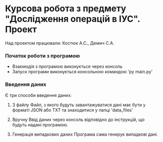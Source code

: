 # Курсова робота з предмету "Дослідження операцій в ІУС". Проект
Над проектом працювали: Костюк А.С., Демич С.А.

### Початок роботи з програмою
- Взаємодія з програмою виконується через консоль
- Запуск програми виконується консольною командою 'py main.py'

### Введення даних
Є три способи введення даних:

1. З файлу
Файл, з якого будуть завантажуватися дані має бути у форматі JSON або TXT та знаходитися у папці 'data_files'

2. Вручну
Ввід даних через консоль відповідно до інструкцій, що будуть надані програмою.

3. Генерація випадкових даних
Програма сама генерує випадкові дані.
